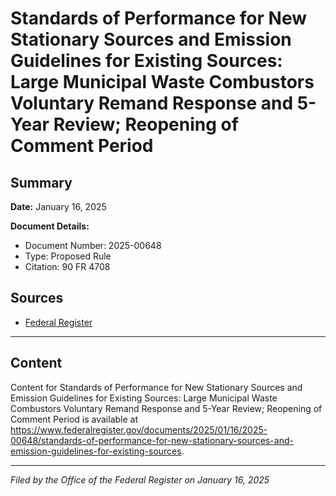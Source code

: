 # Standards of Performance for New Stationary Sources and Emission Guidelines for Existing Sources: Large Municipal Waste Combustors Voluntary Remand Response and 5-Year Review; Reopening of Comment Period

## Summary

**Date:** January 16, 2025

**Document Details:**
- Document Number: 2025-00648
- Type: Proposed Rule
- Citation: 90 FR 4708

## Sources
- [Federal Register](https://www.federalregister.gov/documents/2025/01/16/2025-00648/standards-of-performance-for-new-stationary-sources-and-emission-guidelines-for-existing-sources)

---

## Content

Content for Standards of Performance for New Stationary Sources and Emission Guidelines for Existing Sources: Large Municipal Waste Combustors Voluntary Remand Response and 5-Year Review; Reopening of Comment Period is available at https://www.federalregister.gov/documents/2025/01/16/2025-00648/standards-of-performance-for-new-stationary-sources-and-emission-guidelines-for-existing-sources.

---

*Filed by the Office of the Federal Register on January 16, 2025*
